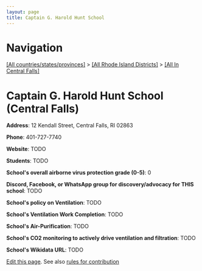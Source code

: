```yaml
---
layout: page
title: Captain G. Harold Hunt School
---
```

# Navigation

[[All countries/states/provinces]](../../..) > [[All Rhode Island Districts]](../..) > [[All In Central Falls]](..)

# Captain G. Harold Hunt School (Central Falls)

**Address**: 12 Kendall Street, Central Falls, RI 02863

**Phone**: 401-727-7740

**Website**: TODO

**Students**: TODO

**School's overall airborne virus protection grade (0-5)**: 0

**Discord, Facebook, or WhatsApp group for discovery/advocacy for THIS school**: TODO

**School's policy on Ventilation**: TODO

**School's Ventilation Work Completion**: TODO

**School's Air-Purification**: TODO

**School's CO2 monitoring to actively drive ventilation and filtration**: TODO

**School's Wikidata URL**: TODO


[Edit this page](https://github.com/ventilate-schools/RI/edit/main/./Central_Falls/Captain_G._Harold_Hunt_School.md). See also [rules for contribution](../../../contribution-rules/)